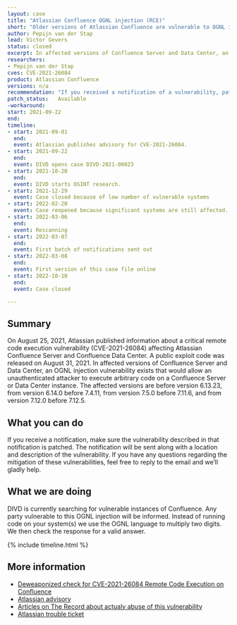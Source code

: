 ```yaml
---
layout: case
title: "Atlassian Confluence OGNL injection (RCE)"
short: "Older versions of Atlassian Confluence are vulnerable to OGNL injection, which allows attackers to take over systems."
author: Pepijn van der Stap
lead: Victor Gevers
status: closed
excerpt: In affected versions of Confluence Server and Data Center, an OGNL injection vulnerability exists that would allow an unauthenticated attacker to execute arbitrary code on a Confluence Server or Data Center instance. The affected versions are before version 6.13.23, from version 6.14.0 before 7.4.11, from version 7.5.0 before 7.11.6, and from version 7.12.0 before 7.12.5.
researchers:
- Pepijn van der Stap
cves: CVE-2021-26084
product: Atlassian Confluence
versions: n/a
recommendation: "If you received a notification of a vulnerability, patch your system with the information provided in this notification."
patch_status:	Available
-workaround:		
start: 2021-09-22
end:   
timeline:
- start: 2021-09-01
  end: 
  event: Atlassian publishes advisory for CVE-2021-26084.
- start: 2021-09-22
  end:
  event: DIVD opens case DIVD-2021-00023
- start: 2021-10-20
  end:
  event: DIVD starts OSINT research.
- start: 2021-12-29
  event: Case closed because of low number of vulnerable systems
- start: 2022-02-20
  event: Case reopened because significant systems are still affected.
- start: 2022-03-06
  end:
  event: Rescanning
- start: 2022-03-07
  end:
  event: First batch of notifications sent out
- start: 2022-03-08
  end:
  event: First version of this case file online
- start: 2022-10-10
  end:
  event: Case closed

---
```

## Summary

On August 25, 2021, Atlassian published information about a critical remote code execution vulnerability (CVE-2021-26084) affecting Atlassian Confluence Server and Confluence Data Center. A public exploit code was released on August 31, 2021.
In affected versions of Confluence Server and Data Center, an OGNL injection vulnerability exists that would allow an unauthenticated attacker to execute arbitrary code on a Confluence Server or Data Center instance. The affected versions are before version 6.13.23, from version 6.14.0 before 7.4.11, from version 7.5.0 before 7.11.6, and from version 7.12.0 before 7.12.5. 

## What you can do

If you receive a notification, make sure the vulnerability described in that notification is patched. The notification will be sent along with a location and description of the vulnerability. If you have any questions regarding the mitigation of these vulnerabilities, feel free to reply to the email and we’ll gladly help. 

## What we are doing

DIVD is currently searching for vulnerable instances of Confluence. Any party vulnerable to this OGNL injection will be informed. Instead of running code on your system(s) we use the OGNL language to multiply two digits. We then check the response for a valid answer. 

{% include timeline.html %}

## More information

* [Deweaponized check for CVE-2021-26084 Remote Code Execution on Confluence](https://github.com/xstp/CVE-2021-26084)
* [Atlassian advisory](https://confluence.atlassian.com/doc/confluence-security-advisory-2021-08-25-1077906215.html)
* [Articles on The Record about actualy abuse of this vulnerability](https://therecord.media/confluence-enterprise-servers-targeted-with-recent-vulnerability/)
* [Atlassian trouble ticket](https://jira.atlassian.com/browse/CONFSERVER-67940)
